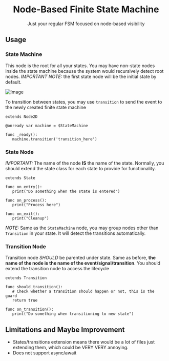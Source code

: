 <p align="center">
    <h1 align="center">Node-Based Finite State Machine</h1>
    <p align="center">Just your regular FSM focused on node-based visibility</p>
</p>

## Usage

### State Machine

This node is the root for all your states. You may have non-state nodes inside the state machine because the system would recursively detect root nodes. _IMPORTANT NOTE:_ the first state node will be the initial state by default.

![Image](docs/organization.png)

To transition between states, you may use `transition` to send the event to the newly created finite state machine

```gdscript
extends Node2D

@onready var machine = $StateMachine

func _ready():
   machine.transition('transition_here')
```

### State Node

_IMPORTANT:_ The name of the node **IS** the name of the state. Normally, you should extend the state class for each state to provide for functionality.

```gdscript
extends State

func on_entry():
   print("Do something when the state is entered")

func on_process():
   print("Process here")

func on_exit():
   print("Cleanup")
```

_NOTE:_ Same as the `StateMachine` node, you may group nodes other than `Transition` in your state. It will detect the transitions automatically.

### Transition Node

Transition node _SHOULD_ be parented under state. Same as before, **the name of the node is the name of the event/signal/transition**. You should extend the transition node to access the lifecycle

```gdscript
extends Transition

func should_transition():
   # Check whether a transition should happen or not, this is the guard
   return true

func on_transition():
   print("Do something when transitioning to new state")
```

## Limitations and Maybe Improvement

-  States/transitions extension means there would be a lot of files just extending them, which could be VERY VERY annoying.
-  Does not support async/await
